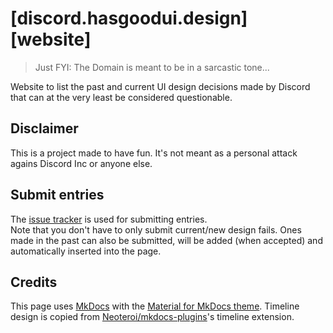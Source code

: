 # [discord.hasgoodui.design][website]
> Just FYI: The Domain is meant to be in a sarcastic tone...

Website to list the past and current UI design decisions made by Discord that can at the very least be considered questionable.

## Disclaimer
This is a project made to have fun. It's not meant as a personal attack agains Discord Inc or anyone else.

## Submit entries
The [issue tracker][issues] is used for submitting entries.  
Note that you don't have to only submit current/new design fails. Ones made in the past can also be submitted, will be added (when accepted) and automatically inserted into the page.

## Credits
This page uses [MkDocs] with the [Material for MkDocs theme][theme]. Timeline design is copied from [Neoteroi/mkdocs-plugins][mkdocs-plugin]'s timeline extension.

<!-- links -->
[issues]: https://github.com/hasgoodui-design/Discord/issues
[mkdocs]: https://www.mkdocs.org
[theme]: https://github.com/squidfunk/mkdocs-material
[mkdocs-plugin]: https://github.com/Neoteroi/mkdocs-plugins
[tigg]: https://twitterisgoinggreat.com
